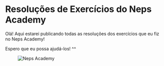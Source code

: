 <html>
  <head></head>
  <body>
    <main>
    <h1>Resoluções de Exercícios do Neps Academy</h1>
    <p>Olá! Aqui estarei publicando todas as resoluções dos exercícios que eu fiz no Neps Academy!</p>
    <p>Espero que eu possa ajudá-los! ^^</p>
    <figure>
      <img src="https://neps.academy/_nuxt/img/logo.9d73386.png" alt="Neps Academy">
    </figure>
  </main>
  </body>
 </html>
